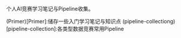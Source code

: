 个人AI竞赛学习笔记与Pipeline收集。

(Primer)[Primer]:储存一些入门学习笔记与知识点
(pipeline-collectiong)[pipeline-collection]:各类型数据竞赛常用Pipeline
